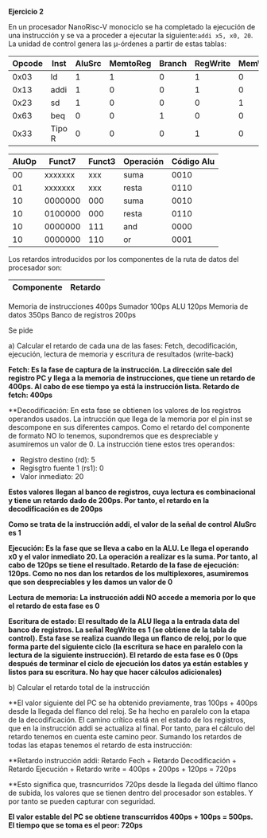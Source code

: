 **Ejercicio 2**

En un procesador NanoRisc-V monociclo se ha completado la ejecución de una instrucción y se va a proceder a ejecutar la siguiente:`addi x5, x0, 20`. La unidad de control genera las µ-órdenes a partir de estas tablas:

|Opcode |	Inst| 	AluSrc| 	MemtoReg| 	Branch| 	RegWrite| 	MemWrite| 	AluOp|
|--|--|--|--|--|--|--|--|
|0x03| 	ld| 	1| 	1| 	0| 	1| 	0| 	00|
|0x13| 	addi| 	1| 	0| 	0| 	1|	0| 	00|
|0x23| 	sd| 	1| 	0| 	0| 	0| 	1| 	00|
|0x63| 	beq| 	0| 	0| 	1| 	0| 	0| 	01|
|0x33| 	Tipo R| 	0| 	0| 	0| 	1| 	0| 	10|


|AluOp| 	Funct7| 	Funct3| 	Operación| 	Código Alu|
|--|--|--|--|--|
|00| 	xxxxxxx| 	xxx| 	suma| 	0010|
|01| 	xxxxxxx| 	xxx| 	resta| 	0110|
|10| 	0000000| 	000| 	suma| 	0010|
|10| 	0100000| 	000| 	resta| 	0110|
|10| 	0000000| 	111|	and |	0000|
|10| 	0000000| 	110| 	or |	0001|

Los retardos introducidos por los componentes de la ruta de datos del procesador son:

|Componente| 	Retardo|
|--|--|
Memoria de instrucciones 	400ps
Sumador 	100ps
ALU 	120ps
Memoria de datos 	350ps
Banco de registros 	200ps

Se pide

a) Calcular el retardo de cada una de las fases: Fetch, decodificación, ejecución, lectura de memoria y escritura de resultados (write-back)

**Fetch: Es la fase de captura de la instrucción. La dirección sale del registro PC y llega a la memoria de instrucciones, que tiene un retardo de 400ps. Al cabo de ese tiempo ya está la instrucción lista. Retardo de fetch: 400ps**

**Decodificación: En esta fase se obtienen los valores de los registros operandos usados. La intrucción que llega de la memoria por el pin inst se descompone en sus diferentes campos. Como el retardo del componente de formato NO lo tenemos, supondremos que es despreciable y asumiremos un valor de 0. La instrucción tiene estos tres operandos:

* Registro destino (rd): 5
* Regisgtro fuente 1 (rs1): 0
* Valor inmediato: 20

**Estos valores llegan al banco de registros, cuya lectura es combinacional y tiene un retardo dado de 200ps. Por tanto, el retardo en la decodificación es de 200ps**

**Como se trata de la instrucción addi, el valor de la señal de control AluSrc es 1**

**Ejecución: Es la fase que se lleva a cabo en la ALU. Le llega el operando x0 y el valor inmediato 20. La operación a realizar es la suma. Por tanto, al cabo de 120ps se tiene el resultado. Retardo de la fase de ejecución: 120ps. Como no nos dan los retardos de los multiplexores, asumiremos que son despreciables y les damos un valor de 0**

**Lectura de memoria: La instrucción addi NO accede a memoria por lo que el retardo de esta fase es 0**

**Escritura de estado: El resultado de la ALU llega a la entrada data del banco de registros. La señal RegWrite es 1 (se obtiene de la tabla de control). Esta fase se realiza cuando llega un flanco de reloj, por lo que forma parte del siguiente ciclo (la escritura se hace en paralelo con la lectura de la siguiente instrucción). El retardo de esta fase es 0 (0ps después de terminar el ciclo de ejecución los datos ya están estables y listos para su escritura. No hay que hacer cálculos adicionales)**

b) Calcular el retardo total de la instrucción

**El valor siguiente del PC se ha obtenido previamente, tras 100ps + 400ps desde la llegada del flanco del reloj. Se ha hecho en paralelo con la etapa de la decodificación. El camino crítico está en el estado de los registros, que en la instrucción addi se actualiza al final. Por tanto, para el cálculo del retardo tenemos en cuenta este camino peor. Sumando los retardos de todas las etapas tenemos el retardo de esta instrucción:

**Retardo instrucción addi: Retardo Fech + Retardo Decodificación + Retardo Ejecución + Retardo write = 400ps + 200ps + 120ps = 720ps

**Esto significa que, trasncurridos 720ps desde la llegada del último flanco de subida, los valores que se tienen dentro del procesador son estables. Y por tanto se pueden capturar con seguridad.

**El valor estable del PC se obtiene transcurridos 400ps + 100ps = 500ps. El tiempo que se toma es el peor: 720ps**

